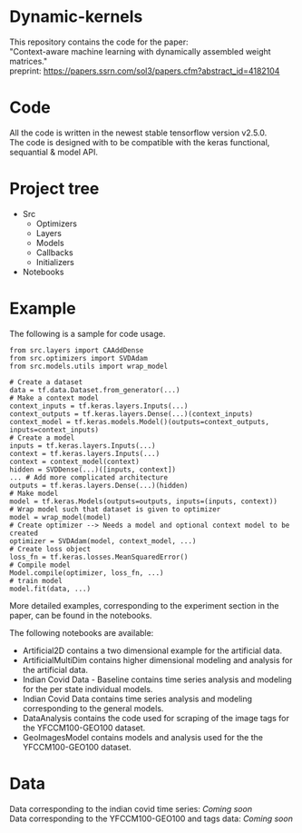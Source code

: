 # Dynamic-kernels
This repository contains the code for the paper: <br>
"Context-aware machine learning with dynamically assembled weight matrices." <br>
preprint: https://papers.ssrn.com/sol3/papers.cfm?abstract_id=4182104

# Code
All the code is written in the newest stable tensorflow version v2.5.0. <br>
The code is designed with to be compatible with the keras functional, sequantial & model API.

# Project tree
* Src
  * Optimizers
  * Layers
  * Models
  * Callbacks
  * Initializers
* Notebooks

# Example
The following is a sample for code usage.

```
from src.layers import CAAddDense
from src.optimizers import SVDAdam
from src.models.utils import wrap_model

# Create a dataset
data = tf.data.Dataset.from_generator(...)
# Make a context model
context_inputs = tf.keras.layers.Inputs(...)
context_outputs = tf.keras.layers.Dense(...)(context_inputs)
context_model = tf.keras.models.Model()(outputs=context_outputs, inputs=context_inputs)
# Create a model
inputs = tf.keras.layers.Inputs(...)
context = tf.keras.layers.Inputs(...)
context = context_model(context)
hidden = SVDDense(...)([inputs, context])
... # Add more complicated architecture
outputs = tf.keras.layers.Dense(...)(hidden)
# Make model
model = tf.keras.Models(outputs=outputs, inputs=(inputs, context))
# Wrap model such that dataset is given to optimizer
model = wrap_model(model)
# Create optimizer --> Needs a model and optional context model to be created
optimizer = SVDAdam(model, context_model, ...)
# Create loss object
loss_fn = tf.keras.losses.MeanSquaredError()
# Compile model
Model.compile(optimizer, loss_fn, ...)
# train model
model.fit(data, ...)
```

More detailed examples, corresponding to the experiment section in the paper, can be found in the notebooks.

The following notebooks are available:
* Artificial2D contains a two dimensional example for the artificial data.
* ArtificialMultiDim contains higher dimensional modeling and analysis for the artificial data.
* Indian Covid Data - Baseline contains time series analysis and modeling for the per state individual models.
* Indian Covid Data contains time series analysis and modeling corresponding to the general models.
* DataAnalysis contains the code used for scraping of the image tags for the YFCCM100-GEO100 dataset.
* GeoImagesModel contains models and analysis used for the the YFCCM100-GEO100 dataset.


# Data

Data corresponding to the indian covid time series: *Coming soon* <br>
Data corresponding to the YFCCM100-GEO100 and tags data: *Coming soon* <br>

